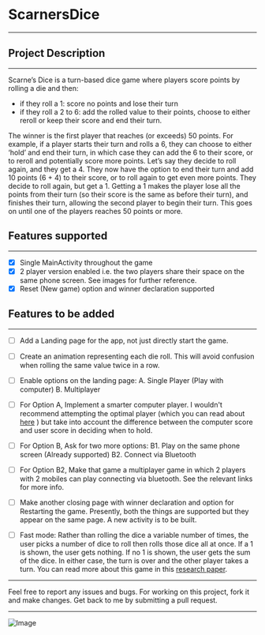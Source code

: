 # ScarnersDice
----------
## Project Description
_________
Scarne’s Dice is a turn-based dice game where players score points by rolling a die and then:
* if they roll a 1: score no points and lose their turn
* if they roll a 2 to 6:
    add the rolled value to their points, choose to either reroll or keep their score and end their turn. 

The winner is the first player that reaches (or exceeds) 50 points.
For example, if a player starts their turn and rolls a 6, they can choose to either ‘hold’ and end their turn, in which case they can add the 6 to their score, or to reroll and potentially score more points.
Let’s say they decide to roll again, and they get a 4. They now have the option to end their turn and add 10 points (6 + 4) to their score, or to roll again to get even more points.
They decide to roll again, but get a 1. Getting a 1 makes the player lose all the points from their turn (so their score is the same as before their turn), and finishes their turn, allowing the second player to begin their turn.
This goes on until one of the players reaches 50 points or more.

## Features supported
------------

- [x] Single MainActivity throughout the game
- [x] 2 player version enabled i.e. the two players share their space on the same phone screen. See images for further reference.
- [x] Reset (New game) option and winner declaration supported

## Features to be added 
-------------

- [ ] Add a Landing page for the app, not just directly start the game.
 
- [ ] Create an animation representing each die roll. This will avoid confusion when rolling the same value twice in a row.


- [ ] Enable options on the landing page:
	A. Single Player (Play with computer)
	B. Multiplayer 


- [ ] For Option A, 
Implement a smarter computer player. I wouldn't recommend attempting the optimal player (which you can read about [here](http://cs.gettysburg.edu/projects/pig/pigVis.html) ) but take into account the difference between the computer score and user score in deciding when to hold.


- [ ] For Option B,
Ask for two more options:
	B1. Play on the same phone screen (Already supported)
	B2. Connect via Bluetooth


- [ ] For Option B2,
Make that game a multiplayer game in which 2 players with 2 mobiles can play connecting via bluetooth. See the relevant links for more info.


- [ ] Make another closing page with winner declaration and option for Restarting the game. Presently, both the things are supported but they appear on the same page. A new activity is to be built.


- [ ] Fast mode: Rather than rolling the dice a variable number of times, the user picks a number of dice to roll then rolls those dice all at once. If a 1 is shown, the user gets nothing. If no 1 is shown, the user gets the sum of the dice. In either case, the turn is over and the other player takes a turn. You can read more about this game in this [research paper](http://personal.vu.nl/h.c.tijms/morfismospaper.pdf).

----------------

Feel free to report any issues and bugs. For working on this project, fork it and make changes. Get back to me by submitting a pull request.

-----------------
![Image](https://postimg.org/image/6b0nr7h37/)
